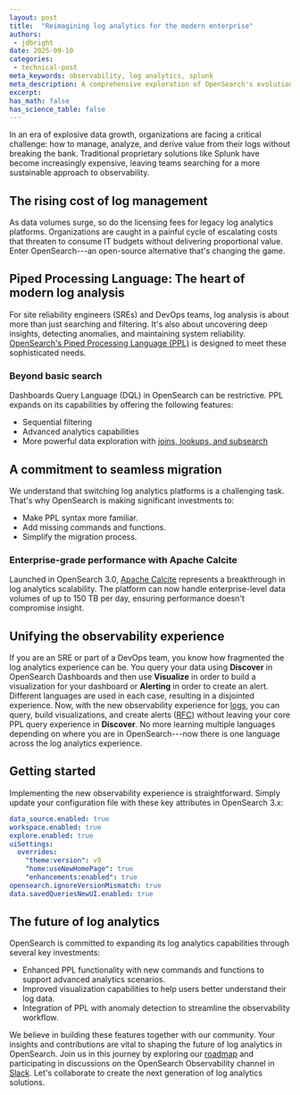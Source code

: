 ```yaml
---
layout: post
title:  "Reimagining log analytics for the modern enterprise"
authors:
 - jdbright
date: 2025-09-10
categories:
 - technical-post
meta_keywords: observability, log analytics, splunk
meta_description: A comprehensive exploration of OpenSearch's evolution in log analytics, highlighting its approach to addressing enterprise observability challenges through open-source innovation, cost-effectiveness, and advanced processing capabilities.
excerpt:
has_math: false
has_science_table: false
---
```


In an era of explosive data growth, organizations are facing a critical challenge: how to manage, analyze, and derive value from their logs without breaking the bank. Traditional proprietary solutions like Splunk have become increasingly expensive, leaving teams searching for a more sustainable approach to observability.


## The rising cost of log management

As data volumes surge, so do the licensing fees for legacy log analytics platforms. Organizations are caught in a painful cycle of escalating costs that threaten to consume IT budgets without delivering proportional value. Enter OpenSearch---an open-source alternative that's changing the game.


## Piped Processing Language: The heart of modern log analysis

For site reliability engineers (SREs) and DevOps teams, log analysis is about more than just searching and filtering. It's also about uncovering deep insights, detecting anomalies, and maintaining system reliability. [OpenSearch's Piped Processing Language (PPL)](https://github.com/opensearch-project/sql/blob/main/docs/user/ppl/index.rst) is designed to meet these sophisticated needs.


### Beyond basic search

Dashboards Query Language (DQL) in OpenSearch can be restrictive. PPL expands on its capabilities by offering the following features:

* Sequential filtering
* Advanced analytics capabilities
* More powerful data exploration with [joins, lookups, and subsearch](https://opensearch.org/blog/enhanced-log-analysis-with-opensearch-ppl-introducing-lookup-join-and-subsearch/)



## A commitment to seamless migration

We understand that switching log analytics platforms is a challenging task. That's why OpenSearch is making significant investments to:

* Make PPL syntax more familiar.
* Add missing commands and functions.
* Simplify the migration process.



### Enterprise-grade performance with Apache Calcite

Launched in OpenSearch 3.0, [Apache Calcite](https://calcite.apache.org/) represents a breakthrough in log analytics scalability. The platform can now handle enterprise-level data volumes of up to 150 TB per day, ensuring performance doesn't compromise insight.


## Unifying the observability experience

If you are an SRE or part of a DevOps team, you know how fragmented the log analytics experience can be. You query your data using **Discover** in OpenSearch Dashboards and then use **Visualize** in order to build a visualization for your dashboard or **Alerting** in order to create an alert. Different languages are used in each case, resulting in a disjointed experience. Now, with the new observability experience for [logs](https://github.com/opensearch-project/OpenSearch-Dashboards/issues/9826), you can query, build visualizations, and create alerts ([RFC](https://github.com/opensearch-project/alerting/issues/1880)) without leaving your core PPL query experience in **Discover**. No more learning multiple languages depending on where you are in OpenSearch---now there is one language across the log analytics experience.


## Getting started

Implementing the new observability experience is straightforward. Simply update your configuration file with these key attributes in OpenSearch 3.x:


```yaml
data_source.enabled: true
workspace.enabled: true
explore.enabled: true
uiSettings:
  overrides:
    "theme:version": v9
    "home:useNewHomePage": true
    "enhancements:enabled": true
opensearch.ignoreVersionMismatch: true
data.savedQueriesNewUI.enabled: true
```








## The future of log analytics

OpenSearch is committed to expanding its log analytics capabilities through several key investments:

* Enhanced PPL functionality with new commands and functions to support advanced analytics scenarios.
* Improved visualization capabilities to help users better understand their log data.
* Integration of PPL with anomaly detection to streamline the observability workflow.

We believe in building these features together with our community. Your insights and contributions are vital to shaping the future of log analytics in OpenSearch. Join us in this journey by exploring our [roadmap](https://github.com/orgs/opensearch-project/projects/206) and participating in discussions on the OpenSearch Observability channel in [Slack](https://opensearch.org/slack/). Let's collaborate to create the next generation of log analytics solutions.
